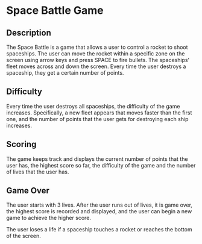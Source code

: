 # Space Battle Game

## Description

The Space Battle is a game that allows a user to control a rocket to shoot spaceships.
The user can move the rocket within a specific zone on the screen using arrow keys and 
press SPACE to fire bullets. The spaceships' fleet moves across and down the screen. Every time
the user destroys a spaceship, they get a certain number of points.

## Difficulty

Every time the user destroys all spaceships, the difficulty of the game increases. Specifically,
a new fleet appears that moves faster than the first one, and
the number of points that the user gets for destroying each ship increases. 

## Scoring

The game keeps track and displays the current number of points that the user has, the highest score so far, the difficulty
of the game and the number of lives that the user has. 

## Game Over

The user starts with 3 lives. After the user runs out of lives, it is game over, the highest score is recorded and displayed,
and the user can begin a new game to achieve the higher score.

The user loses a life if a spaceship touches a rocket or reaches the bottom of the screen.
